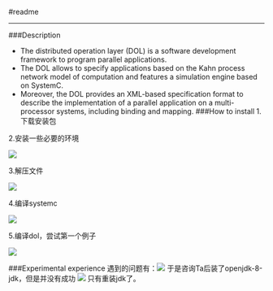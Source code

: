 #readme
***
###Description
- The distributed operation layer (DOL) is a software development framework to program parallel applications. 
- The DOL allows to specify applications based on the Kahn process network model of computation and features a simulation engine based on SystemC.
- Moreover, the DOL provides an XML-based specification format to describe the implementation of a parallel application on a multi-processor systems, including binding and mapping.
###How to install
1.下载安装包

2.安装一些必要的环境

![](http://7xrn7f.com1.z0.glb.clouddn.com/16-10-5/25521123.jpg)

3.解压文件

![](http://p1.bpimg.com/567571/e503a75fd1d09a34.png)

4.编译systemc

![](http://p1.bpimg.com/567571/fd170a7d24fb03af.png)

5.编译dol，尝试第一个例子

![](http://p1.bpimg.com/567571/3462ed8b8c7c4f50.png)


###Experimental experience
遇到的问题有：![](http://p1.bpimg.com/567571/2052d485ce13a862.png)
于是咨询Ta后装了openjdk-8-jdk，但是并没有成功
![](http://p1.bpimg.com/567571/40c9bf0b6050be03.png)
只有重装jdk了。